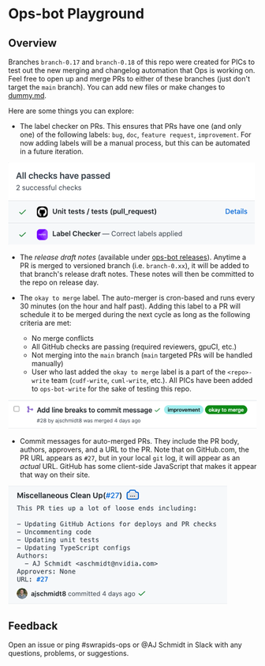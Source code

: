# Ops-bot Playground

## Overview

Branches `branch-0.17` and `branch-0.18` of this repo were created for PICs to test out the new merging and changelog automation that Ops is working on. Feel free to open up and merge PRs to either of these branches (just don't target the `main` branch). You can add new files or make changes to [dummy.md](dummy.md).

Here are some things you can explore:

- The label checker on PRs. This ensures that PRs have one (and only one) of the following labels: `bug`, `doc`, `feature request`, `improvement`. For now adding labels will be a manual process, but this can be automated in a future iteration.

![label checker](./imgs/label_check.png)

- The _release draft notes_ (available under [ops-bot releases](https://github.com/rapidsai/ops-bot/releases)). Anytime a PR is merged to versioned branch (i.e. `branch-0.xx`), it will be added to that branch's release draft notes. These notes will then be committed to the repo on release day.

- The `okay to merge` label. The auto-merger is cron-based and runs every 30 minutes (on the hour and half past). Adding this label to a PR will schedule it to be merged during the next cycle as long as the following criteria are met:
  - No merge conflicts
  - All GitHub checks are passing (required reviewers, gpuCI, etc.)
  - Not merging into the `main` branch (`main` targeted PRs will be handled manually)
  - User who last added the `okay to merge` label is a part of the `<repo>-write` team (`cudf-write`, `cuml-write`, etc.). All PICs have been added to `ops-bot-write` for the sake of testing this repo.

![okay to merge label](./imgs/okay_to_merge.png)

- Commit messages for auto-merged PRs. They include the PR body, authors, approvers, and a URL to the PR. Note that on GitHub.com, the PR URL appears as `#27`, but in your local `git` log, it will appear as an _actual_ URL. GitHub has some client-side JavaScript that makes it appear that way on their site.

![commit messages](./imgs/commit_msg.png)

## Feedback

Open an issue or ping #swrapids-ops or @AJ Schmidt in Slack with any questions, problems, or suggestions.
